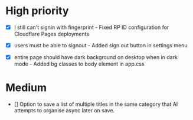 # High priority
- [x] I still can't signin with fingerprint - Fixed RP ID configuration for Cloudflare Pages deployments
- [x] users must be able to signout - Added sign out button in settings menu
- [x] entire page should have dark background on desktop when in dark mode - Added bg classes to body element in app.css


# Medium
- [] Option to save a list of multiple titles in the same category that AI attempts to organise async later on save.
